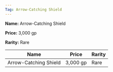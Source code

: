 ```yaml
---
Tag: Arrow-Catching Shield
---
```


**Name:** Arrow-Catching Shield

**Price:** 3,000 gp

**Rarity:** Rare

| Name     | Price     | Rarity     |
| -------- | --------- | ---------- |
| Arrow-Catching Shield | 3,000 gp | Rare |
